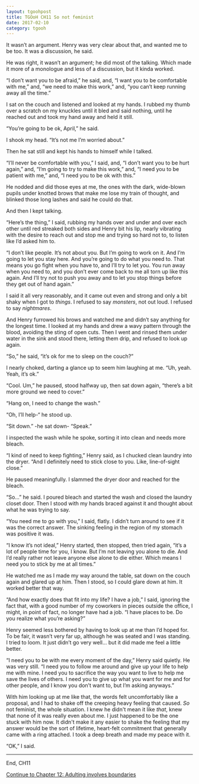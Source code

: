 ```yaml
---
layout: tgoohpost
title: TGOoH CH11 So not feminist
date: 2017-02-10
category: tgooh
---
```


It wasn’t an argument. Henry was very clear about that, and wanted me to be too. It was a discussion, he said.

He was right, it wasn’t an argument; he did most of the talking. Which made it more of a monologue and less of a discussion, but it kinda worked.

“I don’t want you to be afraid,” he said, and, “I want you to be comfortable with me,” and, “we need to make this work,” and, “you can’t keep running away all the time.”

I sat on the couch and listened and looked at my hands. I rubbed my thumb over a scratch on my knuckles until it bled and said nothing, until he reached out and took my hand away and held it still.

“You’re going to be ok, April,” he said. 

I shook my head. “It’s not me I’m worried about.”

Then he sat still and kept his hands to himself while I talked.

“I’ll never be comfortable with you,” I said, and, “I don’t want you to be hurt again,” and, “I’m going to try to make this work,” and, “I need you to be patient with me,” and, “I need you to be ok with this.”

He nodded and did those eyes at me, the ones with the dark, wide-blown pupils under knotted brows that make me lose my train of thought, and blinked those long lashes and said he could do that. 

And then I kept talking.

“Here’s the thing,” I said, rubbing my hands over and under and over each other until red streaked both sides and Henry bit his lip, nearly vibrating with the desire to reach out and stop me and trying so hard not to, to listen like I’d asked him to. 

“I don’t like people. It’s not about you. But I’m going to work on it. And I’m going to let you stay here. And you’re going to do what you need to. That means you go fight when you have to, and  I’ll try to let you. You run away when you need to, and you don’t ever come back to me all torn up like this again. And I’ll try not to push you away and to let you stop things before they get out of hand again.”

I said it all very reasonably, and it came out even and strong and only a bit shaky when I got to *things*. I refused to say *monsters*, not out loud. I refused to say *nightmares*. 

And Henry furrowed his brows and watched me and didn’t say anything for the longest time. I looked at my hands and drew a wavy pattern through the blood, avoiding the sting of open cuts. Then I went and rinsed them under water in the sink and stood there, letting them drip, and refused to look up again.

“So,” he said, “it’s ok for me to sleep on the couch?”

I nearly choked, darting a glance up to seem him laughing at me. “Uh, yeah. Yeah, it’s ok.”

“Cool. Um,” he paused, stood halfway up, then sat down again, “there’s a bit more ground we need to cover.”

“Hang on, I need to change the wash.” 

“Oh, I’ll help-“ he stood up.

“Sit down.” -he sat down- “Speak.”

I inspected the wash while he spoke, sorting it into clean and needs more bleach. 

“I kind of need to keep fighting,” Henry said, as I chucked clean laundry into the dryer. “And I definitely need to stick close to you. Like, line-of-sight close.”

He paused meaningfully. I slammed the dryer door and reached for the bleach.

“So…” he said. I poured bleach and started the wash and closed the laundry closet door. Then I stood with my hands braced against it and thought about what he was trying to say.

“You need me to go with you,” I said, flatly. I didn’t turn around to see if it was the correct answer. The sinking feeling in the region of my stomach was positive it was.

“I know it’s not ideal,” Henry started, then stopped, then tried again, “it’s a lot of people time for you, I know. But I’m not leaving you alone to die. And I’d really rather not leave anyone else alone to die either. Which means I need you to stick by me at all times.”

He watched me as I made my way around the table, sat down on the couch again and glared up at him. Then I stood, so I could glare down at him. It worked better that way.

“And how exactly does that fit into my life? I have a job,” I said, ignoring the fact that, with a good number of my coworkers in pieces outside the office, I might, in point of fact, no longer have had a job. “I have places to be. Do you realize what you’re asking?”

Henry seemed less bothered by having to look up at me than I’d hoped for. To be fair, it wasn’t very far up, although he was seated and I was standing. I tried to loom. It just didn’t go very well... but it did made me feel a little better.

“I need you to be with me every moment of the day,” Henry said quietly. He was very still. “I need you to follow me around and give up your life to help me with mine. I need you to sacrifice the way you want to live to help me save the lives of others. I need you to give up what you want for me and for other people, and I know you don’t want to, but I’m asking anyways.”

With him looking up at me like that, the words felt uncomfortably like a proposal, and I had to shake off the creeping heavy feeling that caused. *So* not feminist, the whole situation. I knew he didn't mean it like *that*, knew that none of it was really even about me. I just happened to be the one stuck with him now. It didn't make it any easier to shake the feeling that my answer would be the sort of lifetime, heart-felt commitment that generally came with a ring attached. I took a deep breath and made my peace with it.

“OK,” I said.

<hr>

End, CH11

[Continue to Chapter 12: Adulting involves boundaries](http://kaie.space/tgooh/2017/02/17/TGOhH-CH12-Adulting-involves-boundaries.html)
